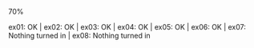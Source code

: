70%

ex01: OK | ex02: OK | ex03: OK | ex04: OK | ex05: OK | ex06: OK | ex07: Nothing turned in | ex08: Nothing turned in

